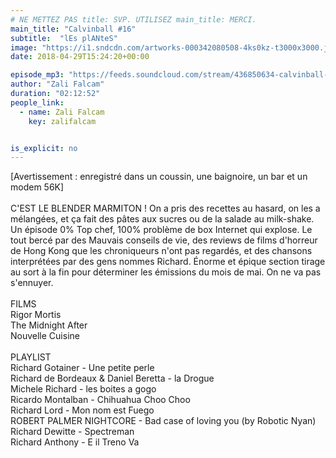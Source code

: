 ```yaml
---
# NE METTEZ PAS title: SVP. UTILISEZ main_title: MERCI.
main_title: "Calvinball #16"
subtitle:  "lEs plANteS"
image: "https://i1.sndcdn.com/artworks-000342080508-4ks0kz-t3000x3000.jpg"
date: 2018-04-29T15:24:20+00:00

episode_mp3: "https://feeds.soundcloud.com/stream/436850634-calvinball-radio-calvinball-16-les-plantes.mp3"
author: "Zali Falcam"
duration: "02:12:52"
people_link: 
  - name: Zali Falcam
    key: zalifalcam


is_explicit: no
---
```


<PodcastHeader/>

<!-- ECRIRE LA DESCRIPTION DE L'EPISODE SOUS CETTE LIGNE -->
[Avertissement : enregistré dans un coussin, une baignoire, un bar et un modem 56K]<br><br>C'EST LE BLENDER MARMITON ! On a pris des recettes au hasard, on les a mélangées, et ça fait des pâtes aux sucres ou de la salade au milk-shake. Un épisode 0% Top chef, 100% problème de box Internet qui explose. Le tout bercé par des Mauvais conseils de vie, des reviews de films d'horreur de Hong Kong que les chroniqueurs n'ont pas regardés, et des chansons interprétées par des gens nommes Richard. Énorme et épique section tirage au sort à la fin pour déterminer les émissions du mois de mai. On ne va pas s'ennuyer.<br><br>FILMS <br>Rigor Mortis<br>The Midnight After<br>Nouvelle Cuisine<br><br>PLAYLIST<br>Richard Gotainer - Une petite perle<br>Richard de Bordeaux &amp; Daniel Beretta - la Drogue<br>Michele Richard - les boites a gogo<br>Ricardo Montalban - Chihuahua Choo Choo<br>Richard Lord - Mon nom est Fuego<br>ROBERT PALMER NIGHTCORE -  Bad case of loving you (by Robotic Nyan)<br>Richard Dewitte - Spectreman<br>Richard Anthony - E il Treno Va

